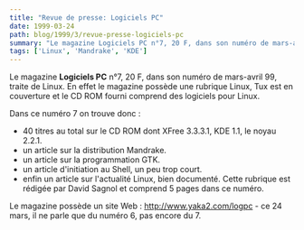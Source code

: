 ```yaml
---
title: "Revue de presse: Logiciels PC"
date: 1999-03-24
path: blog/1999/3/revue-presse-logiciels-pc
summary: "Le magazine Logiciels PC n°7, 20 F, dans son numéro de mars-avril 99, traite de Linux."
tags: ['Linux', 'Mandrake', 'KDE']
---
```


<P>Le magazine <B>Logiciels PC</B> n°7, 20 F, dans son numéro de mars-avril 99,
traite de Linux. En effet le magazine possède une rubrique Linux, Tux
est en couverture et le CD ROM fourni comprend des logiciels pour Linux.</P>

<P>Dans ce numéro 7 on trouve donc :</P>

<UL>

<LI>40 titres au total sur le CD ROM dont XFree 3.3.3.1, KDE 1.1, le noyau
2.2.1.
<LI>un article sur la distribution Mandrake.
<LI>un article sur la programmation GTK.
<LI>un article d'initiation au Shell, un peu trop court.
<LI>enfin un article sur l'actualité Linux, bien documenté.
Cette rubrique est rédigée par David Sagnol et comprend 5 pages dans ce
numéro.
</UL>

<P>Le magazine possède un site Web : <A HREF="http://www.yaka2.com/logpc">http://www.yaka2.com/logpc</A> -
ce 24 mars, il ne parle que du numéro 6, pas encore du 7.</P>


